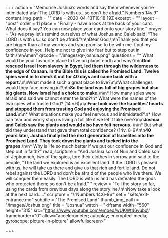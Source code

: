 +++
action = "Memorise Joshua’s words and say them whenever you’re intimidated.\n\n“The LORD is with us…so don't be afraid.” Numbers 14v.9"
content_img_path = ""
date = 2020-04-13T10:18:19Z
excerpt = ""
layout = "post"
order = 11
place = "Finally - have a look at the back of your card. What does it say? You can now place your card onto your story line."
prayer = "As we pray let’s remind ourselves of what Joshua and Caleb said, “The LORD is with us…so don't be afraid.”\n\nDear God,\n\nThank you that you are bigger than all my worries and you promise to be with me. I put my confidence in you. Help me not to give into fear but to step out in faith.\n\nAmen"
qrcode = "/images/qr-joshua.png"
questions = "* What would be your favourite place to live on planet earth and why?\n\n**God rescued Israel from slavery in Egypt, led them through the wilderness to the edge of Canaan. In the Bible this is called the Promised Land. Twelve spies went in to check it out for 40 days and came back with a report.**\n\nWhat made it such a great place to live?\n\nWhat challenges would they face moving in?\n\n**So the land was full of big grapes but also big giants. Now Israel had a choice to make.**\n\n* How many spies were afraid and said we cannot enter the land?\n* What were the names of the two spies who trusted God? (14 v.6)\n\n**Fear took over the Israelites’ hearts and stopped them from trusting God and enjoying the Promised Land.**\n\n* What situations make you feel nervous and intimidated?\n* How can fear and worry stop us living a full life if we let it take over?\n\n**Joshua and Caleb saw the giants and would also have felt nervous.** \n\n* But what did they understand that gave them total confidence? (14v. 8-9)\n\n**40 years later, Joshua finally led the next generation of Israelites into the Promised Land. They took down the giants and tucked into the grapes.**\n\n* Why is life so much better if we put our confidence in God and step out in faith?"
read_scripture = "And Joshua son of Nun and Caleb son of Jephunneh, two of the spies, tore their clothes in sorrow and said to the people, “The land we explored is an excellent land. If the LORD is pleased with us, he will take us there and give us that rich and fertile land. Do not rebel against the LORD and don't be afraid of the people who live there. We will conquer them easily. The LORD is with us and has defeated the gods who protected them; so don't be afraid.” "
review = "Tell the story so far, using the cards from previous days along the storyline.\n\nNow take a look at the next card….."
scripture = "\rNumbers 14:6-9\r"
set = "sets/exit-entrance.md"
subtitle = "The Promised Land"
thumb_img_path = "/images/Joshua.png"
title = "Joshua"
watch = "<iframe width=\"560\" height=\"315\" src=\"https://www.youtube.com/embed/wUKWt46vubo\" frameborder=\"0\" allow=\"accelerometer; autoplay; encrypted-media; gyroscope; picture-in-picture\" allowfullscreen></iframe>"

+++
